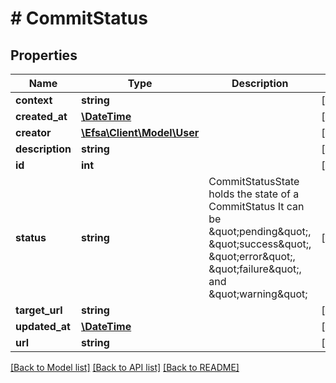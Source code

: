 # # CommitStatus

## Properties

Name | Type | Description | Notes
------------ | ------------- | ------------- | -------------
**context** | **string** |  | [optional]
**created_at** | [**\DateTime**](\DateTime.md) |  | [optional]
**creator** | [**\Efsa\Client\Model\User**](User.md) |  | [optional]
**description** | **string** |  | [optional]
**id** | **int** |  | [optional]
**status** | **string** | CommitStatusState holds the state of a CommitStatus It can be \&quot;pending\&quot;, \&quot;success\&quot;, \&quot;error\&quot;, \&quot;failure\&quot;, and \&quot;warning\&quot; | [optional]
**target_url** | **string** |  | [optional]
**updated_at** | [**\DateTime**](\DateTime.md) |  | [optional]
**url** | **string** |  | [optional]

[[Back to Model list]](../../README.md#models) [[Back to API list]](../../README.md#endpoints) [[Back to README]](../../README.md)

